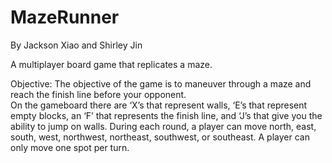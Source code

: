 # MazeRunner
By Jackson Xiao and Shirley Jin

A multiplayer board game that replicates a maze.

Objective:
The objective of the game is to maneuver through a maze and reach the finish line before your opponent.  
On the gameboard there are ‘X’s that represent walls, ‘E’s that represent empty blocks,
an ‘F’ that represents the finish line, and ‘J’s that give you the ability to jump on walls. During each 
round, a player can move north, east, south, west, northwest, northeast, southwest, or southeast. 
A player can only move one spot per turn. 

